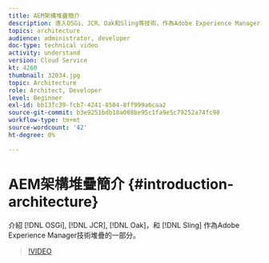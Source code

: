 ```yaml
---
title: AEM架構堆疊簡介
description: 導入OSGi、JCR、Oak和Sling等技術，作為Adobe Experience Manager技術堆疊的一部分。
topics: architecture
audience: administrator, developer
doc-type: technical video
activity: understand
version: Cloud Service
kt: 4260
thumbnail: 32034.jpg
topic: Architecture
role: Architect, Developer
level: Beginner
exl-id: bb13fc39-fcb7-4241-8504-8ff999a6caa2
source-git-commit: b3e9251bdb18a008be95c1fa9e5c79252a74fc98
workflow-type: tm+mt
source-wordcount: '42'
ht-degree: 0%

---
```


# AEM架構堆疊簡介 {#introduction-architecture}

介紹 [!DNL OSGi], [!DNL JCR], [!DNL Oak]，和 [!DNL Sling] 作為Adobe Experience Manager技術堆疊的一部分。

>[!VIDEO](https://video.tv.adobe.com/v/32034?quality=12&learn=on)
